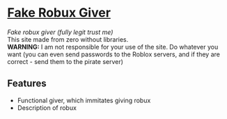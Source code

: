 # [Fake Robux Giver](https://getkirill.github.io/fake-robux-giver/Robux%20Scam.html)
*Fake robux giver (fully legit trust me)*  
This site made from zero without libraries.  
**WARNING:** I am not responsible for your use of the site. Do whatever you want (you can even send passwords to the Roblox servers, and if they are correct - send them to the pirate server)
## Features
- Functional giver, which immitates giving robux
- Description of robux
